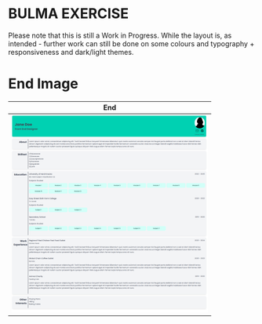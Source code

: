 # BULMA EXERCISE

Please note that this is still a Work in Progress. While the layout is, as intended - further work can still be done on some colours and typography + responsiveness and dark/light themes.

# End Image

|        End          |
|:-------------------:|
|   ![](end.png)      |

